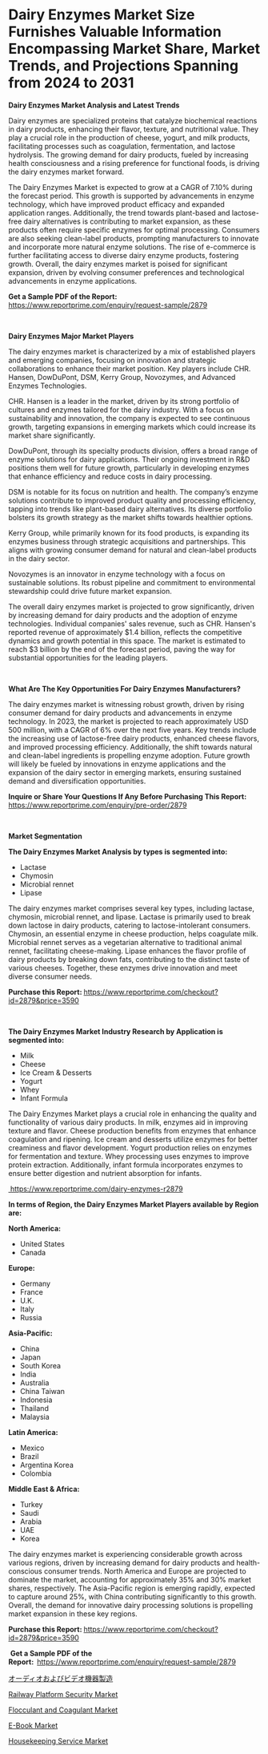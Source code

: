 <p><h1>Dairy Enzymes Market Size Furnishes Valuable Information Encompassing Market Share, Market Trends, and Projections Spanning from 2024 to 2031</h1></p><p><strong>Dairy Enzymes Market Analysis and Latest Trends</strong></p>
<p><p>Dairy enzymes are specialized proteins that catalyze biochemical reactions in dairy products, enhancing their flavor, texture, and nutritional value. They play a crucial role in the production of cheese, yogurt, and milk products, facilitating processes such as coagulation, fermentation, and lactose hydrolysis. The growing demand for dairy products, fueled by increasing health consciousness and a rising preference for functional foods, is driving the dairy enzymes market forward.</p><p>The Dairy Enzymes Market is expected to grow at a CAGR of 7.10% during the forecast period. This growth is supported by advancements in enzyme technology, which have improved product efficacy and expanded application ranges. Additionally, the trend towards plant-based and lactose-free dairy alternatives is contributing to market expansion, as these products often require specific enzymes for optimal processing. Consumers are also seeking clean-label products, prompting manufacturers to innovate and incorporate more natural enzyme solutions. The rise of e-commerce is further facilitating access to diverse dairy enzyme products, fostering growth. Overall, the dairy enzymes market is poised for significant expansion, driven by evolving consumer preferences and technological advancements in enzyme applications.</p></p>
<p><strong>Get a Sample PDF of the Report:&nbsp;</strong> <a href="https://www.reportprime.com/enquiry/request-sample/2879">https://www.reportprime.com/enquiry/request-sample/2879</a></p>
<p>&nbsp;</p>
<p><strong>Dairy Enzymes Major Market Players</strong></p>
<p><p>The dairy enzymes market is characterized by a mix of established players and emerging companies, focusing on innovation and strategic collaborations to enhance their market position. Key players include CHR. Hansen, DowDuPont, DSM, Kerry Group, Novozymes, and Advanced Enzymes Technologies. </p><p>CHR. Hansen is a leader in the market, driven by its strong portfolio of cultures and enzymes tailored for the dairy industry. With a focus on sustainability and innovation, the company is expected to see continuous growth, targeting expansions in emerging markets which could increase its market share significantly.</p><p>DowDuPont, through its specialty products division, offers a broad range of enzyme solutions for dairy applications. Their ongoing investment in R&D positions them well for future growth, particularly in developing enzymes that enhance efficiency and reduce costs in dairy processing.</p><p>DSM is notable for its focus on nutrition and health. The company’s enzyme solutions contribute to improved product quality and processing efficiency, tapping into trends like plant-based dairy alternatives. Its diverse portfolio bolsters its growth strategy as the market shifts towards healthier options.</p><p>Kerry Group, while primarily known for its food products, is expanding its enzymes business through strategic acquisitions and partnerships. This aligns with growing consumer demand for natural and clean-label products in the dairy sector.</p><p>Novozymes is an innovator in enzyme technology with a focus on sustainable solutions. Its robust pipeline and commitment to environmental stewardship could drive future market expansion.</p><p>The overall dairy enzymes market is projected to grow significantly, driven by increasing demand for dairy products and the adoption of enzyme technologies. Individual companies' sales revenue, such as CHR. Hansen's reported revenue of approximately $1.4 billion, reflects the competitive dynamics and growth potential in this space. The market is estimated to reach $3 billion by the end of the forecast period, paving the way for substantial opportunities for the leading players.</p></p>
<p>&nbsp;</p>
<p><strong>What Are The Key Opportunities For Dairy Enzymes Manufacturers?</strong></p>
<p><p>The dairy enzymes market is witnessing robust growth, driven by rising consumer demand for dairy products and advancements in enzyme technology. In 2023, the market is projected to reach approximately USD 500 million, with a CAGR of 6% over the next five years. Key trends include the increasing use of lactose-free dairy products, enhanced cheese flavors, and improved processing efficiency. Additionally, the shift towards natural and clean-label ingredients is propelling enzyme adoption. Future growth will likely be fueled by innovations in enzyme applications and the expansion of the dairy sector in emerging markets, ensuring sustained demand and diversification opportunities.</p></p>
<p><strong>Inquire or Share Your Questions If Any Before Purchasing This Report:</strong> <a href="https://www.reportprime.com/enquiry/pre-order/2879">https://www.reportprime.com/enquiry/pre-order/2879</a></p>
<p>&nbsp;</p>
<p><strong>Market Segmentation</strong></p>
<p><strong>The Dairy Enzymes Market Analysis by types is segmented into:</strong></p>
<p><ul><li>Lactase</li><li>Chymosin</li><li>Microbial rennet</li><li>Lipase</li></ul></p>
<p><p>The dairy enzymes market comprises several key types, including lactase, chymosin, microbial rennet, and lipase. Lactase is primarily used to break down lactose in dairy products, catering to lactose-intolerant consumers. Chymosin, an essential enzyme in cheese production, helps coagulate milk. Microbial rennet serves as a vegetarian alternative to traditional animal rennet, facilitating cheese-making. Lipase enhances the flavor profile of dairy products by breaking down fats, contributing to the distinct taste of various cheeses. Together, these enzymes drive innovation and meet diverse consumer needs.</p></p>
<p><strong>Purchase this Report:&nbsp;</strong><a href="https://www.reportprime.com/checkout?id=2879&price=3590">https://www.reportprime.com/checkout?id=2879&price=3590</a></p>
<p>&nbsp;</p>
<p><strong>The Dairy Enzymes Market Industry Research by Application is segmented into:</strong></p>
<p><ul><li>Milk</li><li>Cheese</li><li>Ice Cream & Desserts</li><li>Yogurt</li><li>Whey</li><li>Infant Formula</li></ul></p>
<p><p>The Dairy Enzymes Market plays a crucial role in enhancing the quality and functionality of various dairy products. In milk, enzymes aid in improving texture and flavor. Cheese production benefits from enzymes that enhance coagulation and ripening. Ice cream and desserts utilize enzymes for better creaminess and flavor development. Yogurt production relies on enzymes for fermentation and texture. Whey processing uses enzymes to improve protein extraction. Additionally, infant formula incorporates enzymes to ensure better digestion and nutrient absorption for infants.</p></p>
<p><a href="https://www.reportprime.com/dairy-enzymes-r2879">&nbsp;https://www.reportprime.com/dairy-enzymes-r2879</a></p>
<p><strong>In terms of Region, the Dairy Enzymes Market Players available by Region are:</strong></p>
<p>
    <p> <strong> North America: </strong>
        <ul>
            <li>United States</li>
            <li>Canada</li>
        </ul>
        </p> 
    <p> <strong> Europe: </strong>
        <ul>
            <li>Germany</li>
            <li>France</li>
            <li>U.K.</li>
            <li>Italy</li>
            <li>Russia</li>
        </ul>
        </p> 
    <p> <strong> Asia-Pacific: </strong>
        <ul>
            <li>China</li>
            <li>Japan</li>
            <li>South Korea</li>
            <li>India</li>
            <li>Australia</li>
            <li>China Taiwan</li>
            <li>Indonesia</li>
            <li>Thailand</li>
            <li>Malaysia</li>
        </ul>
        </p> 
    <p> <strong> Latin America: </strong>
        <ul>
            <li>Mexico</li>
            <li>Brazil</li>
            <li>Argentina Korea</li>
            <li>Colombia</li>
        </ul>
        </p> 
    <p> <strong> Middle East & Africa: </strong>
        <ul>
            <li>Turkey</li>
            <li>Saudi</li>
            <li>Arabia</li>
            <li>UAE</li>
            <li>Korea</li>
        </ul>
    </p>
    </p>
<p><p>The dairy enzymes market is experiencing considerable growth across various regions, driven by increasing demand for dairy products and health-conscious consumer trends. North America and Europe are projected to dominate the market, accounting for approximately 35% and 30% market shares, respectively. The Asia-Pacific region is emerging rapidly, expected to capture around 25%, with China contributing significantly to this growth. Overall, the demand for innovative dairy processing solutions is propelling market expansion in these key regions.</p></p>
<p><strong>Purchase this Report: </strong><a href="https://www.reportprime.com/checkout?id=2879&price=3590">https://www.reportprime.com/checkout?id=2879&price=3590</a></p>
<p>&nbsp;<strong>Get a Sample PDF of the Report:&nbsp;&nbsp;</strong><a href="https://www.reportprime.com/enquiry/request-sample/2879">https://www.reportprime.com/enquiry/request-sample/2879</a></p>
<p><strong></strong></p>
<p><p><a href="https://medium.com/@shade463/%E9%9F%B3%E5%A3%B0%E3%81%8A%E3%82%88%E3%81%B3%E6%98%A0%E5%83%8F%E6%A9%9F%E5%99%A8%E8%A3%BD%E9%80%A0%E5%B8%82%E5%A0%B4%E3%81%AE%E4%BA%88%E6%B8%AC-%E5%B8%82%E5%A0%B4%E5%8B%95%E5%90%91-%E3%81%8A%E3%82%88%E3%81%B3%E5%BD%B1%E9%9F%BF%E5%88%86%E6%9E%90-2024%E5%B9%B4-2031%E5%B9%B4-7f61cd2616ae">オーディオおよびビデオ機器製造</a></p><p><a href="https://medium.com/@emily.sutherland4534/railway-platform-security-market-outlook-complete-industry-analysis-2024-to-2031-00d5844c2202">Railway Platform Security Market</a></p><p><a href="https://github.com/marloy8/Market-Research-Report-List-6/blob/main/flocculant-and-coagulant-market.md">Flocculant and Coagulant Market</a></p><p><a href="https://issuu.com/reportprime-2/docs/e-book-market-size-2030.pptx_777f42a9c01eac">E-Book Market</a></p><p><a href="https://medium.com/@joseph.baker466547/housekeeping-service-market-revolution-2024-2031-market-trends-shaping-the-next-decade-71371e4f957d">Housekeeping Service Market</a></p></p>